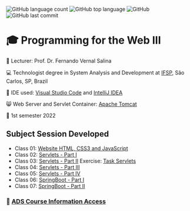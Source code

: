 ![GitHub language count](https://img.shields.io/github/languages/count/souzafcharles/Programming-for-the-Web-III)
![GitHub top language](https://img.shields.io/github/languages/top/souzafcharles/Programming-for-the-Web-III)
![GitHub](https://img.shields.io/github/license/souzafcharles/Programming-for-the-Web-III)
![GitHub last commit](https://img.shields.io/github/last-commit/souzafcharles/Programming-for-the-Web-III)


# :mortar_board: Programming for the Web III 

:triangular_flag_on_post: Lecturer: Prof. Dr. Fernando Vernal Salina

:computer: Technologist degree in System Analysis and Development at [IFSP](https://www.ifsp.edu.br/), São Carlos, SP, Brazil

:triangular_ruler: IDE used: [Visual Studio Code](https://code.visualstudio.com/) and [IntelliJ IDEA](https://www.jetbrains.com/pt-br/idea/)

:smile_cat: Web Server and Servlet Container: [Apache Tomcat](https://tomcat.apache.org/)

:calendar: 1st semester 2022

## Subject Session Developed

- Class 01: [Website HTML, CSS3 and JavaScript](https://github.com/souzafcharles/Programming-for-the-Web-III/tree/master/Activity01)
- Class 02: [Servlets - Part I](https://github.com/souzafcharles/Programming-for-the-Web-III/tree/master/Activity02)
- Class 03: [Servlets - Part II](https://github.com/souzafcharles/Programming-for-the-Web-III/tree/master/Activity03) Exercise: [Task Servlets](https://github.com/souzafcharles/Programming-for-the-Web-III/tree/master/Activity03-Task)
- Class 04: [Servlets - Part III](https://github.com/souzafcharles/Programming-for-the-Web-III/tree/master/Activity04)
- Class 05: [Servlets - Part IV](https://github.com/souzafcharles/Programming-for-the-Web-III/tree/master/Activity05)
- Class 06: [SpringBoot - Part I](https://github.com/souzafcharles/Programming-for-the-Web-III/tree/master/Activity06)
- Class 07: [SpringBoot - Part II](https://github.com/souzafcharles/Programming-for-the-Web-III/tree/master/Activity07)


### :link: [ADS Course Information Access](https://scl.ifsp.edu.br/index.php/cursos.html?id=116:ads&catid=61)
